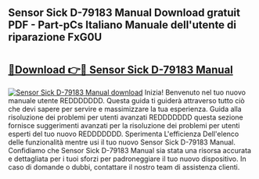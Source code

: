 ## Sensor Sick D-79183 Manual Download gratuit PDF - Part-pCs Italiano Manuale dell'utente di riparazione FxG0U

# <h2><a href="http://dfdf59.blite.top/?on=Sensor+Sick+D-79183+Manual">🔗Download 👉🔴 Sensor Sick D-79183 Manual</a></h2>

[![Sensor Sick D-79183 Manual download](https://i.imgur.com/lujVjoI.png)](http://dfdf59.blite.top/?on=Sensor+Sick+D-79183+Manual)
Inizia! Benvenuto nel tuo nuovo manuale utente REDDDDDDD. Questa guida ti guiderà attraverso tutto ciò che devi sapere per servire e massimizzare la tua esperienza. Guida alla risoluzione dei problemi per utenti avanzati REDDDDDDD questa sezione fornisce suggerimenti avanzati per la risoluzione dei problemi per utenti esperti del tuo nuovo REDDDDDDD. Sperimenta L'efficienza Dell'elenco delle funzionalità mentre usi il tuo nuovo Sensor Sick D-79183 Manual. Confidiamo che Sensor Sick D-79183 Manual sia stata una risorsa accurata e dettagliata per i tuoi sforzi per padroneggiare il tuo nuovo dispositivo. In caso di domande o dubbi, contattare il nostro team di assistenza clienti.
